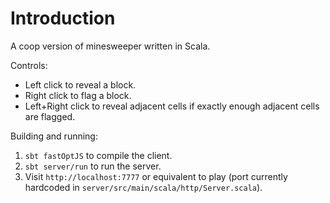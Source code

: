 # Introduction

A coop version of minesweeper written in Scala.

Controls:
- Left click to reveal a block.
- Right click to flag a block.
- Left+Right click to reveal adjacent cells if exactly enough adjacent cells are flagged.

Building and running:
1. `sbt fastOptJS` to compile the client.
2. `sbt server/run` to run the server.
3. Visit `http://localhost:7777` or equivalent to play (port currently hardcoded in `server/src/main/scala/http/Server.scala`).
